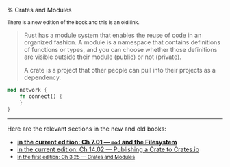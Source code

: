 % Crates and Modules

<small>There is a new edition of the book and this is an old link.</small>

> Rust has a module system that enables the reuse of code in an organized fashion.
> A module is a namespace that contains definitions of functions or types, and you can choose whether those definitions are visible outside their module (public) or not (private).
>
> A crate is a project that other people can pull into their projects as a dependency.

```rust
mod network {
    fn connect() {
    }
}
```

---

Here are the relevant sections in the new and old books:

* **[in the current edition: Ch 7.01 — `mod` and the Filesystem][2]**
* [in the current edition: Ch 14.02 — Publishing a Crate to Crates.io][3]
* <small>[In the first edition: Ch 3.25 — Crates and Modules][1]</small>


[1]: https://doc.rust-lang.org/1.30.0/book/first-edition/crates-and-modules.html
[2]: ch07-00-managing-growing-projects-with-packages-crates-and-modules.html
[3]: ch14-02-publishing-to-crates-io.html

